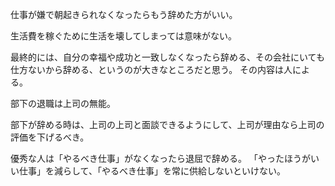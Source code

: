 仕事が嫌で朝起きられなくなったらもう辞めた方がいい。

生活費を稼ぐために生活を壊してしまっては意味がない。

最終的には、自分の幸福や成功と一致しなくなったら辞める、その会社にいても仕方ないから辞める、というのが大きなところだと思う。
その内容は人による。

部下の退職は上司の無能。

部下が辞める時は、上司の上司と面談できるようにして、上司が理由なら上司の評価を下げるべき。

優秀な人は「やるべき仕事」がなくなったら退屈で辞める。
「やったほうがいい仕事」を減らして、「やるべき仕事」を常に供給しないといけない。
